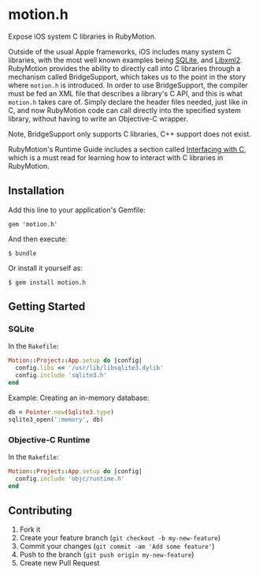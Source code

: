 # motion.h

Expose iOS system C libraries in RubyMotion.

Outside of the usual Apple frameworks, iOS includes many system C libraries,
with the most well known examples being [SQLite](http://www.sqlite.org/), and
[Libxml2](http://www.xmlsoft.org/). RubyMotion provides the ability to directly
call into C libraries through a mechanism called BridgeSupport, which takes us
to the point in the story where `motion.h` is introduced. In order to use
BridgeSupport, the compiler must be fed an XML file that describes a library's
C API, and this is what `motion.h` takes care of. Simply declare the header
files needed, just like in C, and now RubyMotion code can call directly into
the specified system library, without having to write an Objective-C wrapper.

Note, BridgeSupport only supports C libraries, C++ support does not exist.

RubyMotion's Runtime Guide includes a section called [Interfacing with
C](http://www.rubymotion.com/developer-center/guides/runtime/#_interfacing_with_c),
which is a must read for learning how to interact with C libraries in
RubyMotion.

## Installation

Add this line to your application's Gemfile:

    gem 'motion.h'

And then execute:

    $ bundle

Or install it yourself as:

    $ gem install motion.h

## Getting Started

### SQLite

In the `Rakefile`:

```ruby
Motion::Project::App.setup do |config|
  config.libs << '/usr/lib/libsqlite3.dylib'
  config.include 'sqlite3.h'
end
```

Example: Creating an in-memory database:

```ruby
db = Pointer.new(Sqlite3.type)
sqlite3_open(':memory', db)
```

### Objective-C Runtime

In the `Rakefile`:

```ruby
Motion::Project::App.setup do |config|
  config.include 'objc/runtime.h'
end
```

## Contributing

1. Fork it
2. Create your feature branch (`git checkout -b my-new-feature`)
3. Commit your changes (`git commit -am 'Add some feature'`)
4. Push to the branch (`git push origin my-new-feature`)
5. Create new Pull Request
